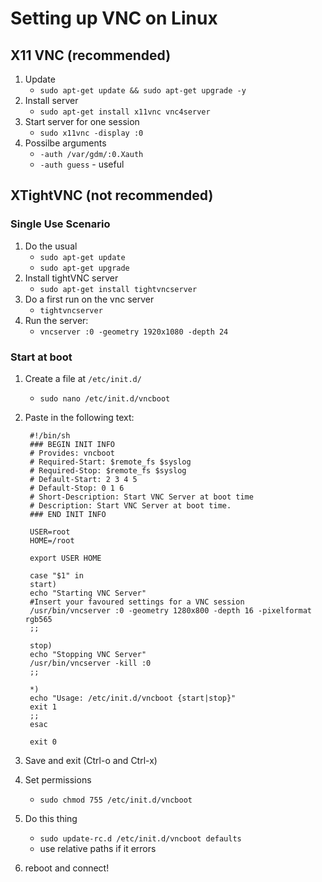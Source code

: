 # Setting up VNC on Linux

## X11 VNC (recommended)

1. Update
	* `sudo apt-get update && sudo apt-get upgrade -y`
1. Install server
	* `sudo apt-get install x11vnc vnc4server`
1. Start server for one session
	* `sudo x11vnc -display :0`
1. Possilbe arguments
	* `-auth /var/gdm/:0.Xauth`
	* `-auth guess` - useful



## XTightVNC (not recommended)

### Single Use Scenario
1. Do the usual
	* `sudo apt-get update`
	* `sudo apt-get upgrade`
1. Install tightVNC server
	* `sudo apt-get install tightvncserver`
1. Do a first run on the vnc server
	* `tightvncserver`
1. Run the server:
	* `vncserver :0 -geometry 1920x1080 -depth 24`

### Start at boot
1. Create a file at `/etc/init.d/`
	* `sudo nano /etc/init.d/vncboot`
1. Paste in the following text:

		#!/bin/sh
		### BEGIN INIT INFO
		# Provides: vncboot
		# Required-Start: $remote_fs $syslog
		# Required-Stop: $remote_fs $syslog
		# Default-Start: 2 3 4 5
		# Default-Stop: 0 1 6
		# Short-Description: Start VNC Server at boot time
		# Description: Start VNC Server at boot time.
		### END INIT INFO

		USER=root
		HOME=/root

		export USER HOME

		case "$1" in
		start)
		echo "Starting VNC Server"
		#Insert your favoured settings for a VNC session
		/usr/bin/vncserver :0 -geometry 1280x800 -depth 16 -pixelformat rgb565
		;;

		stop)
		echo "Stopping VNC Server"
		/usr/bin/vncserver -kill :0
		;;

		*)
		echo "Usage: /etc/init.d/vncboot {start|stop}"
		exit 1
		;;
		esac

		exit 0
1. Save and exit (Ctrl-o and Ctrl-x)
1. Set permissions
	* `sudo chmod 755 /etc/init.d/vncboot`
1. Do this thing
	* `sudo update-rc.d /etc/init.d/vncboot defaults`
	* use relative paths if it errors
1. reboot and connect!
